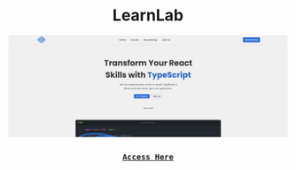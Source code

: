 <h1 align="center">
LearnLab
</h1>

![LearnLab preview](./.github/preview.png)

<h3 align="center">
    <strong>
      <code>&nbsp;<a href="https://andorkadominik.github.io/LearnLab/">Access Here</a>&nbsp;</code>
    </strong>
</h3>